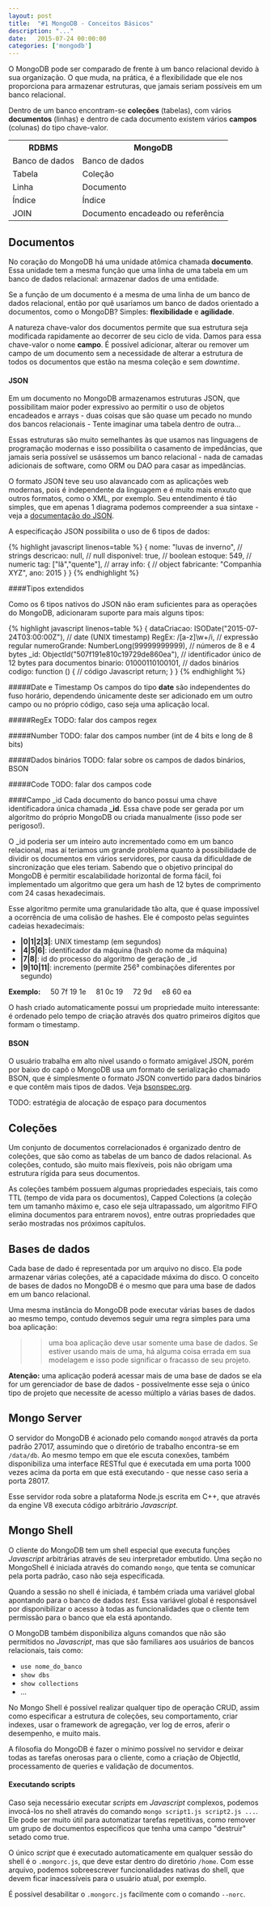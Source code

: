 ```yaml
---
layout: post
title:  "#1 MongoDB - Conceitos Básicos"
description: "..."
date:   2015-07-24 00:00:00
categories: ['mongodb']
---
```


O MongoDB pode ser comparado de frente à um banco relacional devido à sua organização. O que muda, na prática, é a flexibilidade que ele nos proporciona para armazenar estruturas, que jamais seriam possíveis em um banco relacional.

Dentro de um banco encontram-se **coleções** (tabelas), com vários **documentos** (linhas) e dentro de cada documento existem vários **campos** (colunas) do tipo chave-valor.

<table>
  <tr><th>RDBMS</th><th>MongoDB</th></tr>
  <tr><td>Banco de dados</td><td>Banco de dados</td></tr>
  <tr><td>Tabela</td><td>Coleção</td></tr>
  <tr><td>Linha</td><td>Documento</td></tr>
  <tr><td>Índice</td><td>Índice</td></tr>
  <tr><td>JOIN</td><td>Documento encadeado ou referência</td></tr>
</table>

## Documentos

No coração do MongoDB há uma unidade atômica chamada **documento**. Essa unidade tem a mesma função que uma linha de uma tabela em um banco de dados relacional: armazenar dados de uma entidade.

Se a função de um documento é a mesma de uma linha de um banco de dados relacional, então por quê usaríamos um banco de dados orientado a documentos, como o MongoDB? Simples: **flexibilidade** e **agilidade**.

A natureza chave-valor dos documentos permite que sua estrutura seja modificada rapidamente ao decorrer de seu ciclo de vida. Damos para essa chave-valor o nome **campo**. É possível adicionar, alterar ou remover um campo de um documento sem a necessidade de alterar a estrutura de todos os documentos que estão na mesma coleção e sem *downtime*.

#### JSON

Em um documento no MongoDB armazenamos estruturas JSON, que possibilitam maior poder expressivo ao permitir o uso de objetos encadeados e arrays - duas coisas que são quase um pecado no mundo dos bancos relacionais - Tente imaginar uma tabela dentro de outra...

Essas estruturas são muito semelhantes às que usamos nas linguagens de programação modernas e isso possibilita o casamento de impedâncias, que jamais seria possível se usássemos um banco relacional - nada de camadas adicionais de software, como ORM ou DAO para casar as impedâncias.

O formato JSON teve seu uso alavancado com as aplicações web modernas, pois é independente da linguagem e é muito mais enxuto que outros formatos, como o XML, por exemplo. Seu entendimento é tão simples, que em apenas 1 diagrama podemos compreender a sua sintaxe - veja a [documentação do JSON](http://json.org/json-pt.html).

A especificação JSON possibilita o uso de 6 tipos de dados:

{% highlight javascript linenos=table %}
{
  nome: "luvas de inverno", // strings
  descricao: null,          // null
  disponivel: true,         // boolean
  estoque: 549,             // numeric
  tag: ["lã","quente"],     // array
  info: {                   // object
    fabricante: "Companhia XYZ",
    ano: 2015
  }
}
{% endhighlight %}

####Tipos extendidos

Como os 6 tipos nativos do JSON não eram suficientes para as operações do MongoDB, adicionaram suporte para mais alguns tipos:

{% highlight javascript linenos=table %}
{
  dataCriacao: ISODate("2015-07-24T03:00:00Z"), // date (UNIX timestamp)
  RegEx: /[a-z]\w+/i,                           // expressão regular
  numeroGrande: NumberLong(99999999999),        // números de 8 e 4 bytes
  \_id: ObjectId("507f191e810c19729de860ea"),
      // identificador único de 12 bytes para documentos
  binario: 01000110100101,                      // dados binários
  codigo: function () {                         // código Javascript
    return;
  }
}
{% endhighlight %}

#####Date e Timestamp
Os campos do tipo **date** são independentes do fuso horário, dependendo únicamente deste ser adicionado em um outro campo ou no próprio código, caso seja uma aplicação local.

#####RegEx
TODO: falar dos campos regex

#####Number
TODO: falar dos campos number (int de 4 bits e long de 8 bits)

#####Dados binários
TODO: falar sobre os campos de dados binários, BSON

#####Code
TODO: falar dos campos code

####Campo \_id
Cada documento do banco possui uma chave identificadora única chamada **_id**. Essa chave pode ser gerada por um algoritmo do próprio MongoDB ou criada manualmente (isso pode ser perigoso!).

O \_id poderia ser um inteiro auto incrementado como em um banco relacional, mas aí teriamos um grande problema quanto à possibilidade de dividir os documentos em vários servidores, por causa da dificuldade de sincronização que eles teriam.
Sabendo que o objetivo principal do MongoDB é permitir escalabilidade horizontal de forma fácil, foi implementado um algoritmo que gera um hash de 12 bytes de comprimento com 24 casas hexadecimais.

Esse algoritmo permite uma granularidade tão alta, que é quase impossível a ocorrência de uma colisão de hashes. Ele é composto pelas seguintes cadeias hexadecimais:

* **|0|1|2|3|**: UNIX timestamp (em segundos)
* **|4|5|6|**: identificador da máquina (hash do nome da máquina)
* **|7|8|**: id do processo do algoritmo de geração de \_id
* **|9|10|11|**: incremento (permite 256³ combinações diferentes por segundo)

**Exemplo:**  &nbsp; &nbsp;  50 7f 19 1e &nbsp; &nbsp; 81 0c 19 &nbsp; &nbsp; 72 9d &nbsp; &nbsp; e8 60 ea

O hash criado automaticamente possui um propriedade muito interessante: é ordenado pelo tempo de criação através dos quatro primeiros dígitos que formam o timestamp.

#### BSON
O usuário trabalha em alto nível usando o formato amigável JSON, porém por baixo do capô o MongoDB usa um formato de serialização chamado BSON, que é simplesmente o formato JSON convertido para dados binários e que contêm mais tipos de dados. Veja [bsonspec.org](http://bsonspec.org/).

TODO: estratégia de alocação de espaço para documentos

## Coleções
Um conjunto de documentos correlacionados é organizado dentro de coleções, que são como as tabelas de um banco de dados relacional. As coleções, contudo, são muito mais flexíveis, pois não obrigam uma estrutura rígida para seus documentos.

As coleções também possuem algumas propriedades especiais, tais como TTL (tempo de vida para os documentos), Capped Colections (a coleção tem um tamanho máximo e, caso ele seja ultrapassado, um algoritmo FIFO elimina documentos para entrarem novos), entre outras propriedades que serão mostradas nos próximos capítulos.

## Bases de dados
Cada base de dado é representada por um arquivo no disco. Ela pode armazenar várias coleções, até a capacidade máxima do disco. O conceito de bases de dados no MongoDB é o mesmo que para uma base de dados em um banco relacional.

Uma mesma instância do MongoDB pode executar várias bases de dados ao mesmo tempo, contudo devemos seguir uma regra simples para uma boa aplicação:

>> uma boa aplicação deve usar somente uma base de dados. Se estiver usando mais de uma, há alguma coisa errada em sua modelagem e isso pode significar o fracasso de seu projeto.

**Atenção:** uma aplicação poderá acessar mais de uma base de dados se ela for um gerenciador de base de dados - possivelmente esse seja o único tipo de projeto que necessite de acesso múltiplo a várias bases de dados.

## Mongo Server
O servidor do MongoDB é acionado pelo comando `mongod` através da porta padrão 27017, assumindo que o diretório de trabalho encontra-se em `/data/db`. Ao mesmo tempo em que ele escuta conexões, também disponibiliza uma interface RESTful que é executada em uma porta 1000 vezes acima da porta em que está executando - que nesse caso seria a porta 28017.

Esse servidor roda sobre a plataforma Node.js escrita em C++, que através da engine V8 executa código arbitrário *Javascript*.

## Mongo Shell
O cliente do MongoDB tem um shell especial que executa funções *Javascript* arbitrárias através de seu interpretador embutido. Uma seção no MongoShell é iniciada através do comando `mongo`, que tenta se comunicar pela porta padrão, caso não seja especificada.

Quando a sessão no shell é iniciada, é também criada uma variável global apontando para o banco de dados *test*. Essa variável global é responsável por disponibilizar o acesso à todas as funcionalidades que o cliente tem permissão para o banco que ela está apontando.

O MongoDB também disponibiliza alguns comandos que não são permitidos no *Javascript*, mas que são familiares aos usuários de bancos relacionais, tais como:

* `use nome_do_banco`
* `show dbs`
* `show collections`
* ...

No Mongo Shell é possível realizar qualquer tipo de operação CRUD, assim como especificar a estrutura de coleções, seu comportamento, criar indexes, usar o framework de agregação, ver log de erros, aferir o desempenho, e muito mais.

A filosofia do MongoDB é fazer o mínimo possível no servidor e deixar todas as tarefas onerosas para o cliente, como a criação de ObjectId, processamento de queries e validação de documentos.

#### Executando scripts

Caso seja necessário executar *scripts* em *Javascript* complexos, podemos invocá-los no shell através do comando `mongo script1.js script2.js ...`. Ele pode ser muito útil para automatizar tarefas repetitivas, como remover um grupo de documentos específicos que tenha uma campo "destruir" setado como true.

O único *script* que é executado automaticamente em qualquer sessão do shell é o `.mongorc.js`, que deve estar dentro do diretório `/home`. Com esse arquivo, podemos sobreescrever funcionalidades nativas do shell, que devem ficar inacessíveis para o usuário atual, por exemplo.

É possível desabilitar o `.mongorc.js` facilmente com o comando `--norc`.
